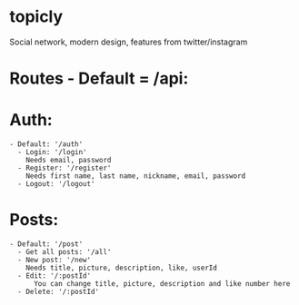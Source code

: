 # topicly
Social network, modern design, features from twitter/instagram

# Routes - Default = /api:
  # Auth:
    - Default: '/auth'
      - Login: '/login'
        Needs email, password
      - Register: '/register'
        Needs first name, last name, nickname, email, password
      - Logout: '/logout'
  # Posts:
    - Default: '/post'
      - Get all posts: '/all'
      - New post: '/new'
        Needs title, picture, description, like, userId
      - Edit: '/:postId'
          You can change title, picture, description and like number here
      - Delete: '/:postId'
